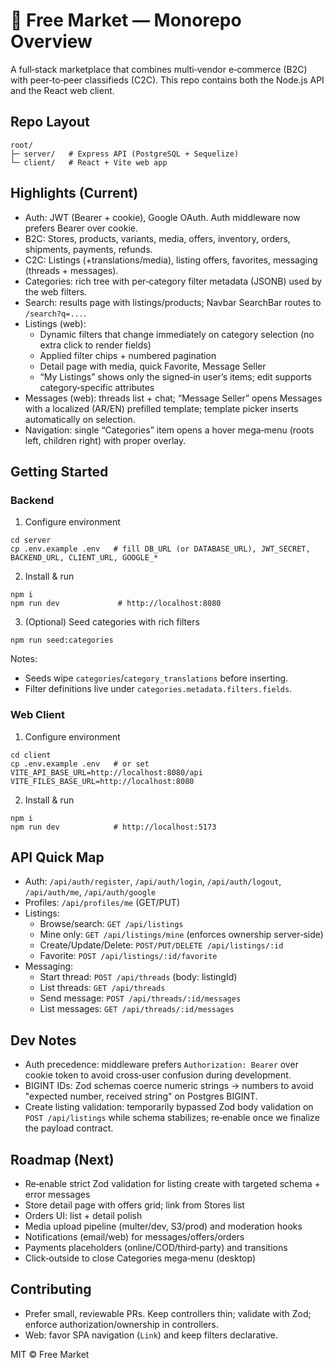 # 🛒 Free Market — Monorepo Overview

A full‑stack marketplace that combines multi‑vendor e‑commerce (B2C) with peer‑to‑peer classifieds (C2C).
This repo contains both the Node.js API and the React web client.

## Repo Layout

```
root/
├─ server/   # Express API (PostgreSQL + Sequelize)
└─ client/   # React + Vite web app
```

## Highlights (Current)

- Auth: JWT (Bearer + cookie), Google OAuth. Auth middleware now prefers Bearer over cookie.
- B2C: Stores, products, variants, media, offers, inventory, orders, shipments, payments, refunds.
- C2C: Listings (+translations/media), listing offers, favorites, messaging (threads + messages).
- Categories: rich tree with per‑category filter metadata (JSONB) used by the web filters.
- Search: results page with listings/products; Navbar SearchBar routes to `/search?q=...`.
- Listings (web):
  - Dynamic filters that change immediately on category selection (no extra click to render fields)
  - Applied filter chips + numbered pagination
  - Detail page with media, quick Favorite, Message Seller
  - “My Listings” shows only the signed‑in user’s items; edit supports category‑specific attributes
- Messages (web): threads list + chat; “Message Seller” opens Messages with a localized (AR/EN) prefilled template; template picker inserts automatically on selection.
- Navigation: single “Categories” item opens a hover mega‑menu (roots left, children right) with proper overlay.

## Getting Started

### Backend

1) Configure environment

```
cd server
cp .env.example .env   # fill DB_URL (or DATABASE_URL), JWT_SECRET, BACKEND_URL, CLIENT_URL, GOOGLE_*
```

2) Install & run

```
npm i
npm run dev             # http://localhost:8080
```

3) (Optional) Seed categories with rich filters

```
npm run seed:categories
```

Notes:
- Seeds wipe `categories`/`category_translations` before inserting.
- Filter definitions live under `categories.metadata.filters.fields`.

### Web Client

1) Configure environment

```
cd client
cp .env.example .env   # or set
VITE_API_BASE_URL=http://localhost:8080/api
VITE_FILES_BASE_URL=http://localhost:8080
```

2) Install & run

```
npm i
npm run dev            # http://localhost:5173
```

## API Quick Map

- Auth: `/api/auth/register`, `/api/auth/login`, `/api/auth/logout`, `/api/auth/me`, `/api/auth/google`
- Profiles: `/api/profiles/me` (GET/PUT)
- Listings:
  - Browse/search: `GET /api/listings`
  - Mine only: `GET /api/listings/mine` (enforces ownership server‑side)
  - Create/Update/Delete: `POST/PUT/DELETE /api/listings/:id`
  - Favorite: `POST /api/listings/:id/favorite`
- Messaging:
  - Start thread: `POST /api/threads` (body: listingId)
  - List threads: `GET /api/threads`
  - Send message: `POST /api/threads/:id/messages`
  - List messages: `GET /api/threads/:id/messages`

## Dev Notes

- Auth precedence: middleware prefers `Authorization: Bearer` over cookie token to avoid cross‑user confusion during development.
- BIGINT IDs: Zod schemas coerce numeric strings → numbers to avoid "expected number, received string" on Postgres BIGINT.
- Create listing validation: temporarily bypassed Zod body validation on `POST /api/listings` while schema stabilizes; re‑enable once we finalize the payload contract.

## Roadmap (Next)

- Re‑enable strict Zod validation for listing create with targeted schema + error messages
- Store detail page with offers grid; link from Stores list
- Orders UI: list + detail polish
- Media upload pipeline (multer/dev, S3/prod) and moderation hooks
- Notifications (email/web) for messages/offers/orders
- Payments placeholders (online/COD/third‑party) and transitions
- Click‑outside to close Categories mega‑menu (desktop)

## Contributing

- Prefer small, reviewable PRs. Keep controllers thin; validate with Zod; enforce authorization/ownership in controllers.
- Web: favor SPA navigation (`Link`) and keep filters declarative.

MIT © Free Market


